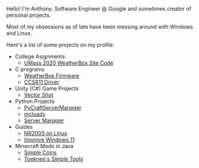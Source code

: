 Hello! I'm Anthony. Software Engineer @ Google and sometimes creator of personal projects.

Most of my obsessions as of late have been messing around with Windows and Linux.

Here's a list of some projects on my profile:
* College Asignments
  * [UMass 2020 WeatherBox Site Code](https://github.com/anthonymendez/WeatherBox_SDP_Site)
* C programs
  * [WeatherBox Firmware](https://github.com/anthonymendez/WeatherBox_Firmware)
  * [CCS811 Driver](https://github.com/anthonymendez/CCS811_C_Driver)
* Unity (C#) Game Projects
  * [Vector Shot](https://github.com/anthonymendez/Vector-Shot)
* Python Projects
  * [PyCraftServerManager](https://github.com/anthonymendez/PyCraftServerManager)
  * [mcloady](https://github.com/rubennp91/mcloady)
  * [Server Manager](https://github.com/anthonymendez/Server_Manager)
* Guides
  * [NR2003 on Linux](https://github.com/anthonymendez/NR2003-on-Linux)
  * [Improve Windows 11](https://github.com/anthonymendez/Improve-Windows-11)
* Minecraft Mods in Java
  * [Simple Coins](https://github.com/anthonymendez/Simple-Coins-MinecraftMod)
  * [Toeknee's Simple Tools](https://github.com/anthonymendez/Toeknee-s-Simple-Tools)
